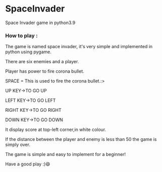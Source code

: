 # SpaceInvader
Space Invader game in python3.9

<h3>How to play : </h3>
The game is named space invader, it's very simple and implemented in python  using pygame.

There are six enemies and a player.

Player has power to fire corona bullet.

SPACE = This is used to fire the corona bullet.:>

UP KEY->TO GO UP

LEFT KEY->TO GO LEFT

RIGHT KEY->TO GO RIGHT

DOWN KEY->TO GO DOWN

It display score at top-left corner,in white colour.

If the distance between the player and enemy is less than 50 the game is simply over.

The game is simple and easy to implement for a beginner!

Have a good play :)😄
